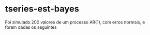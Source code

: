 # tseries-est-bayes
Foi simulado 200 valores de um processo AR(1), com erros normais, e foram dadas os seguintes 
